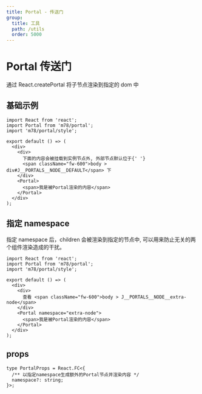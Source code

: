 ```yaml
---
title: Portal - 传送门
group:
  title: 工具
  path: /utils
  order: 5000
---
```


# Portal 传送门

通过 React.createPortal 将子节点渲染到指定的 dom 中

## 基础示例

```tsx
import React from 'react';
import Portal from 'm78/portal';
import 'm78/portal/style';

export default () => (
  <div>
    <div>
      下面的内容会被挂载到实例节点外, 外部节点默认位于{' '}
      <span className="fw-600">body > div#J__PORTALS__NODE__DEFAULT</span> 下
    </div>
    <Portal>
      <span>我是被Portal渲染的内容</span>
    </Portal>
  </div>
);
```

## 指定 namespace

指定 namespace 后，children 会被渲染到指定的节点中, 可以用来防止无关的两个组件渲染造成的干扰。

```tsx
import React from 'react';
import Portal from 'm78/portal';
import 'm78/portal/style';

export default () => (
  <div>
    <div>
      查看 <span className="fw-600">body > J__PORTALS__NODE__extra-node</span>
    </div>
    <Portal namespace="extra-node">
      <span>我是被Portal渲染的内容</span>
    </Portal>
  </div>
);
```

## props

```tsx | pure
type PortalProps = React.FC<{
  /** 以指定namespace生成额外的Portal节点并渲染内容 */
  namespace?: string;
}>;
```
